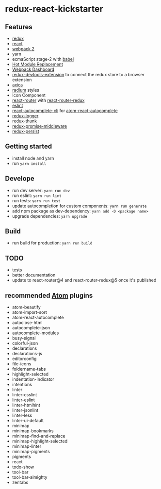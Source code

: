 # redux-react-kickstarter

## Features

* [redux](http://redux.js.org/)
* [react](https://facebook.github.io/react/)
* [webpack 2](https://webpack.js.org/)
* [yarn](https://yarnpkg.com/en/)
* ecmaScript stage-2 with [babel](https://babeljs.io/)
* [Hot Module Replacement](https://webpack.js.org/guides/hmr-react/)
* [Webpack Dashboard](https://github.com/FormidableLabs/webpack-dashboard)
* [redux-devtools-extension](https://github.com/zalmoxisus/redux-devtools-extension) to connect the redux store to a browser extension
* [axios](https://github.com/mzabriskie/axios)
* [radium](https://github.com/FormidableLabs/radium) styles
* Icon Component
* [react-router](https://github.com/ReactTraining/react-router) with [react-router-redux](https://github.com/reactjs/react-router-redux)
* [eslint](http://eslint.org/)
* [react-autocomplete-cli](https://github.com/DavidWells/react-autocomplete-cli) for [atom-react-autocomplete](https://atom.io/packages/atom-react-autocomplete)
* [redux-logger](https://github.com/evgenyrodionov/redux-logger)
* [redux-thunk](https://github.com/gaearon/redux-thunk)
* [redux-promise-middleware](https://github.com/pburtchaell/redux-promise-middleware)
* [redux-persist](https://github.com/rt2zz/redux-persist)

## Getting started

* install node and yarn
* run `yarn install`

## Develope

* run dev server: `yarn run dev`
* run eslint: `yarn run lint`
* run tests: `yarn run test`
* update autocompletion for custom components: `yarn run generate`
* add npm package as dev-dependency: `yarn add -D <package name>`
* upgrade dependencies: `yarn upgrade`

## Build

* run build for production: `yarn run build`

## TODO

* tests
* better documentation
* update to react-router@4 and react-router-redux@5 once it's published

## recommended [Atom](https://atom.io/) plugins

* atom-beautify
* atom-import-sort
* atom-react-autocomplete
* autoclose-html
* autocomplete-json
* autocomplete-modules
* busy-signal
* colorful-json
* declarations
* declarations-js
* editorconfig
* file-icons
* foldername-tabs
* highlight-selected
* indentation-indicator
* intentions
* linter
* linter-csslint
* linter-eslint
* linter-htmlhint
* linter-jsonlint
* linter-less
* linter-ui-default
* minimap
* minimap-bookmarks
* minimap-find-and-replace
* minimap-highlight-selected
* minimap-linter
* minimap-pigments
* pigments
* react
* todo-show
* tool-bar
* tool-bar-almighty
* zentabs
